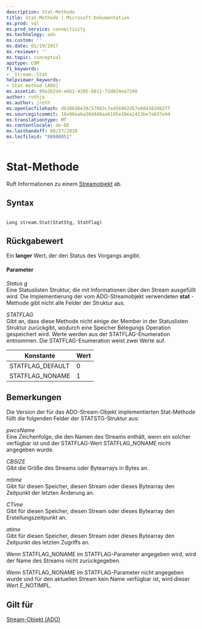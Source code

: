 ```yaml
---
description: Stat-Methode
title: Stat-Methode | Microsoft-Dokumentation
ms.prod: sql
ms.prod_service: connectivity
ms.technology: ado
ms.custom: ''
ms.date: 01/19/2017
ms.reviewer: ''
ms.topic: conceptual
apitype: COM
f1_keywords:
- _Stream::Stat
helpviewer_keywords:
- Stat method [ADO]
ms.assetid: 99a2b2d4-e6b1-4205-b011-72d024ea7240
author: rothja
ms.author: jroth
ms.openlocfilehash: db386d8e39c57883c7e456962d57e884383d62ff
ms.sourcegitcommit: 18a98ea6a30d448aa6195e10ea2413be7e837e94
ms.translationtype: MT
ms.contentlocale: de-DE
ms.lasthandoff: 08/27/2020
ms.locfileid: "88988851"
---
```

# <a name="stat-method"></a>Stat-Methode
Ruft Informationen zu einem [Streamobjekt](./stream-object-ado.md) ab.  
  
## <a name="syntax"></a>Syntax  
  
```  
  
Long stream.Stat(StatStg, StatFlag)  
```  
  
## <a name="return-value"></a>Rückgabewert  
 Ein **langer** Wert, der den Status des Vorgangs angibt.  
  
#### <a name="parameters"></a>Parameter  
 *Status g*  
 Eine Statuslisten Struktur, die mit Informationen über den Stream ausgefüllt wird. Die Implementierung der vom ADO-Streamobjekt verwendeten **stat** -Methode gibt nicht alle Felder der Struktur aus.  
  
 *STATFLAG*  
 Gibt an, dass diese Methode nicht einige der Member in der Statuslisten Struktur zurückgibt, wodurch eine Speicher Belegungs Operation gespeichert wird. Werte werden aus der STATFLAG-Enumeration entnommen. Die STATFLAG-Enumeration weist zwei Werte auf.  
  
|Konstante|Wert|  
|--------------|-----------|  
|STATFLAG_DEFAULT|0|  
|STATFLAG_NONAME|1|  
  
## <a name="remarks"></a>Bemerkungen  
 Die Version der für das ADO-Stream-Objekt implementierten Stat-Methode füllt die folgenden Felder der STATSTG-Struktur aus:  
  
 *pwcsName*  
 Eine Zeichenfolge, die den Namen des Streams enthält, wenn ein solcher verfügbar ist und der STATFLAG-Wert STATFLAG_NONAME nicht angegeben wurde.  
  
 *CBSIZE*  
 Gibt die Größe des Streams oder Bytearrays in Bytes an.  
  
 *mtime*  
 Gibt für diesen Speicher, diesen Stream oder dieses Bytearray den Zeitpunkt der letzten Änderung an.  
  
 *CTime*  
 Gibt für diesen Speicher, diesen Stream oder dieses Bytearray den Erstellungszeitpunkt an.  
  
 *atime*  
 Gibt für diesen Speicher, diesen Stream oder dieses Bytearray den Zeitpunkt des letzten Zugriffs an.  
  
 Wenn STATFLAG_NONAME im STATFLAG-Parameter angegeben wird, wird der Name des Streams nicht zurückgegeben.  
  
 Wenn STATFLAG_NONAME im STATFLAG-Parameter nicht angegeben wurde und für den aktuellen Stream kein Name verfügbar ist, wird dieser Wert E_NOTIMPL.  
  
## <a name="applies-to"></a>Gilt für  
 [Stream-Objekt (ADO)](./stream-object-ado.md)